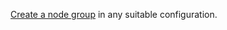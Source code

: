 [Create a node group](../../managed-kubernetes/operations/node-group/node-group-create.md) in any suitable configuration.